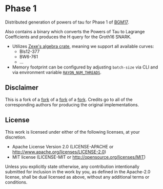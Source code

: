 # Phase 1

Distributed generation of powers of tau for Phase 1 of [BGM17](https://eprint.iacr.org/2017/1050). 

Also contains a binary which converts the Powers of Tau to Lagrange Coefficients and produces the H query for the Groth16 SNARK.

- Utilizes [Zexe's algebra crate](https://github.com/scipr-lab/zexe), meaning we support all available curves:
    - Bls12-377
    - BW6-761
    - ...
- Memory footprint can be configured by adjusting `batch-size` via CLI and via environment variable [`RAYON_NUM_THREADS`](https://github.com/rayon-rs/rayon/blob/master/FAQ.md#how-many-threads-will-rayon-spawn).

## Disclaimer

This is a fork of a [fork](https://github.com/kobigurk/phase2-bn254/)
of a [fork](https://github.com/matter-labs/powersoftau)
of a [fork](https://github.com/celo-org/snark-setup).
Credits go to all of the corresponding authors for producing the original implementations.

## License

This work is licensed under either of the following licenses, at your discretion.

- Apache License Version 2.0 (LICENSE-APACHE or http://www.apache.org/licenses/LICENSE-2.0)
- MIT license (LICENSE-MIT or http://opensource.org/licenses/MIT)

Unless you explicitly state otherwise, any contribution intentionally submitted for inclusion in the work by you,
as defined in the Apache-2.0 license, shall be dual licensed as above, without any additional terms or conditions.
